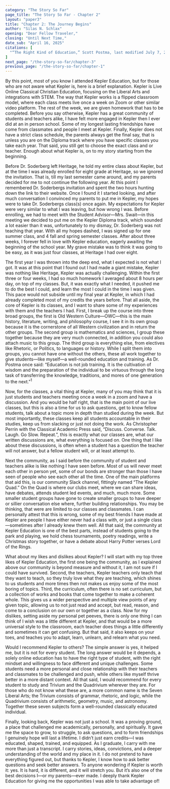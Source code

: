 ```yaml
---
category: "The Story So Far"
page_title: "The Story So Far - Chapter 2"
layout: "paper3"
title: "Chapter 2: The Journey Begins"
author: "Silas N. Schlax"
opening: "Dear Fellow Traveler,"
closing: "Until Next Time,"
date_sub: "April 16, 2025"
citations: [
  "“The Right Kind of Education,” Scott Postma, last modified July 7, 2021, https://scottpostma.net/2021/07/01/the-right-kind-of-education/.",
]
next_page: "/the-story-so-far/chapter-3"
previous_page: "/the-story-so-far/chapter-1"
---
```



By this point, most of you know I attended Kepler Education, but for those who are not aware what Kepler is, here is a brief explanation. Kepler is Live Online Classical Christian Education, focusing on the Liberal Arts and integrations with STEM. The way that Kepler works is a flipped classroom model, where each class meets live once a week on Zoom or other similar video platform. The rest of the week, we are given homework that has to be completed. Before you say otherwise, Kepler has a great community of students and teachers alike, I have felt more engaged in Kepler then I ever did at an in person school. Some of my longest lasting friendships have come from classmates and people I meet at Kepler. Finally, Kepler does not have a strict class schedule, the parents always get the final say, that is unless you are on the Diploma track where you have specific classes you take each year. That said, you still get to choose the exact class and or teacher. Enough about what Kepler is, on to my story starting from the beginning.

Before Dr. Soderberg left Heritage, he told my entire class about Kepler, but at the time I was already enrolled for eight grade at Heritage, so we ignored the invitation. That is, till my last semester came around, and my parents decided for me to not continue the following year. At this point I remembered Dr. Soderbergs invitation and spent the two hours hunting down the link to their website. Once I found it I started looking, and after much conversation I convinced my parents to put me in Kepler, my hopes were to take Dr. Soderbergs class(s) once again. My expectations for Kepler were very similar to what I was leaving, but how wrong I was. Before enrolling, we had to meet with the Student Advisor—Mrs. Swait—in this meeting we decided to put me on the Kepler Diploma track, which sounded a lot easier than it was, unfortunately to my dismay, Dr. Soderberg was not teaching that year. With all my hopes dashed, I was signed up for one summer class, and 4 fall and spring semester classes. After about three weeks, I forever fell in love with Kepler education, eagerly awaiting the beginning of the school year. My grave mistake was to think it was going to be easy, as it was just four classes, at Heritage I had over eight. 

The first year I was thrown into the deep end, what I expected is not what I got. It was at this point that I found out I had made a giant mistake, Kepler was nothing like Heritage, Kepler was actually challenging. Within the first three or four weeks, I had so much homework I averaged about 8 hours per day, on top of my classes. But, it was exactly what I needed, it pushed me to do the best I could, and learn the most I could in the time I was given. This pace would not subside until my final year at Kepler, in which I had already completed most of my credits the years before. That all aside, the core of Kepler is its classes, and I want to share some of my experiences with them and the teachers I had. First, I break up the course into three broad groups, the first is Old Western Culture—OWC—this is the main history, literature, writing, and philosophy course, I see it in its own group because it is the cornerstone of all Western civilization and in return the other groups. The second group is mathematics and sciences, I group these together because they are very much connected, in addition you could also attach music to this group. The third group is everything else, from electives like Rhetoric, or Politics, to languages or history. While I split them into groups, you cannot have one without the others, these all work together to give students—like myself—a well-rounded education and training. As Dr. Postma once said: “Education is not job training. It is the cultivation of wisdom and the preparation of the individual to be virtuous through the long task of transferring the knowledge, traditions, and mores of one generation to the next.”<sup>1</sup> 

Now, for the classes, a vital thing at Kepler, many of you may think that it is just students and teachers meeting once a week in a zoom and have a discussion. And you would be half right, that is the main point of our live classes, but this is also a time for us to ask questions, get to know fellow students, talk about a topic more in depth than studied during the week. But most importantly, these classes keep all students accountable in their studies, keep us from slacking or just not doing the work. As Christopher Perrin with the Classical Academic Press said, “Discuss. Converse. Talk. Laugh. Go Slow. Repeat.”, this is exactly what our classes are, what our written discussions are, what everything is focused on. One thing that I like about these discussions, is often when a student has a question the teacher will not answer, but a fellow student will, or at least attempt to.

Next the community, as I said before the community of student and teachers alike is like nothing I have seen before. Most of us will never meet each other in person yet, some of our bonds are stronger than those I have seen of people who see each other all the time. One of the main platforms that aid this, is our community Slack channel, fittingly named “The Kepler Quad.” On the Quad is where our clubs meet, where we can share ideas, have debates, attends student led events, and much, much more. Some smaller student groups have gone to create smaller groups to have deeper or sillier conversation else where, further building relationships. You may be thinking, that were are limited to our classes and classmates. I can personally attest that this is wrong, some of my best friends I have made at Kepler are people I have either never had a class with, or just a single class—sometimes after I already knew them well. All that said, the community at Kepler Education is one of the best parts, instead of students going to the park and playing, we hold chess tournaments, poetry readings, write a Christmas story together, or have a debate about Harry Potter verses Lord of the Rings.

What about my likes and dislikes about Kepler? I will start with my top three likes of Kepler Education, the first one being the community, as I explained above our community is beyond measure and without it, I am not sure if I could have survived. Second, the teachers, Kepler teachers only teach that they want to teach, so they truly love what they are teaching, which shines to us students and more times then not makes us enjoy some of the most boring of topics. Third, the curriculum, often there is no set curriculum, but a collection of works and books that come together to make a coherent whole. This gives us a wider perspective and multiple view points of any given topic, allowing us to not just read and accept, but read, reason, and come to a conclusion on our own or together as a class. Now for my dislikes, setting aside my personal pet peeves, there is only one thing I can think of I wish was a little different at Kepler, and that would be a more universal style to the classroom, each teacher does things a little differently and sometimes it can get confusing. But that said, it also keeps on your toes, and teaches you to adapt, learn, unlearn, and relearn what you need.

Would I recommend Kepler to others? The simple answer is yes, it helped me, but it is not for every student. The long answer would be it depends, a solely online education has to have the right type of student, with the right mindset and willingness to face different and unique challenges. Some students need a more personal and close relationship with their teachers and classmates to be challenged and push, while others like myself thrive better in a more distant context. All that said, I would recommend for every student to study and Trivium and the Quadrivium wherever they are. For those who do not know what these are, a more common name is the Seven Liberal Arts; the Trivium consists of grammar, rhetoric, and logic, while the Quadrivium consists of arithmetic, geometry, music, and astronomy. Together these seven subjects form a well-rounded classically educated individual.

Finally, looking back, Kepler was not just a school. It was a proving ground, a place that challenged me academically, personally, and spiritually. It gave me the space to grow, to struggle, to ask questions, and to form friendships I genuinely hope will last a lifetime. I didn’t just earn credits—I was educated, shaped, trained, and equipped. As I graduate, I carry with me more than just a transcript. I carry stories, ideas, convictions, and a deeper understanding of the world and my place in it. I do not pretend to have everything figured out, but thanks to Kepler, I know how to ask better questions and seek better answers. To anyone wondering if Kepler is worth it: yes. It is hard, it is different, and it will stretch you. But it’s also one of the best decisions I—or my parents—ever made. I deeply thank Kepler Education for giving me the opportunities I was able to take advantage of!
